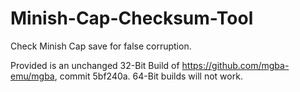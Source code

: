 # Minish-Cap-Checksum-Tool
Check Minish Cap save for false corruption.

Provided is an unchanged 32-Bit Build of https://github.com/mgba-emu/mgba, commit 5bf240a.
64-Bit builds will not work.
